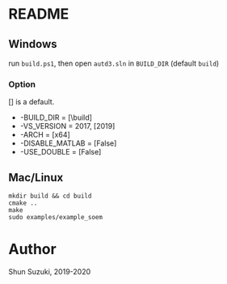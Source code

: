 # README #

## Windows ##

run `build.ps1`, then open `autd3.sln` in `BUILD_DIR` (default `build`)

### Option ###

[] is a default.

* -BUILD_DIR = [\build]
* -VS_VERSION = 2017, [2019]
* -ARCH = [x64]
* -DISABLE_MATLAB = [False]
* -USE_DOUBLE = [False]

## Mac/Linux ##

```
mkdir build && cd build
cmake ..
make
sudo examples/example_soem
```

# Author #

Shun Suzuki, 2019-2020
